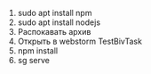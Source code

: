 1. sudo apt install npm 
2. sudo apt install nodejs
3. Распокавать архив
4. Открыть в webstorm TestBivTask
5. npm install
6. sg serve
